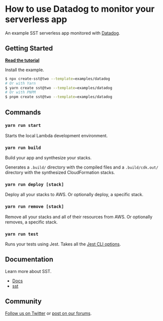 # How to use Datadog to monitor your serverless app

An example SST serverless app monitored with [Datadog](https://www.datadoghq.com).

## Getting Started

[**Read the tutorial**](https://sst.dev/examples/how-to-use-datadog-to-monitor-your-serverless-app.html)

Install the example.

```bash
$ npx create-sst@two --template=examples/datadog
# Or with Yarn
$ yarn create sst@two --template=examples/datadog
# Or with PNPM
$ pnpm create sst@two --template=examples/datadog
```

## Commands

### `yarn run start`

Starts the local Lambda development environment.

### `yarn run build`

Build your app and synthesize your stacks.

Generates a `.build/` directory with the compiled files and a `.build/cdk.out/` directory with the synthesized CloudFormation stacks.

### `yarn run deploy [stack]`

Deploy all your stacks to AWS. Or optionally deploy, a specific stack.

### `yarn run remove [stack]`

Remove all your stacks and all of their resources from AWS. Or optionally removes, a specific stack.

### `yarn run test`

Runs your tests using Jest. Takes all the [Jest CLI options](https://jestjs.io/docs/en/cli).

## Documentation

Learn more about SST.

- [Docs](https://docs.sst.dev)
- [sst](https://docs.sst.dev/packages/sst)

## Community

[Follow us on Twitter](https://twitter.com/sst_dev) or [post on our forums](https://discourse.sst.dev).
